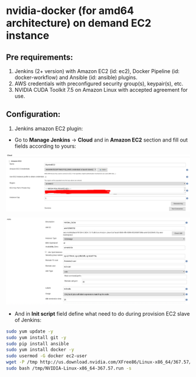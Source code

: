 # nvidia-docker (for amd64 architecture) on demand EC2 instance

## Pre requirements:
1. Jenkins (2+ version) with Amazon EC2 (id: ec2), Docker Pipeline (id: docker-workflow) and Ansible (id: ansible) plugins.
2. AWS credentials with preconfigured security group(s), keypair(s), etc.
3. NVIDIA CUDA Toolkit 7.5 on Amazon Linux with accepted agreement for use.

## Configuration:
1. Jenkins amazon EC2 plugin:

- Go to **Manage Jenkins** -> **Cloud** and in **Amazon EC2** section and fill out fields according to yours:

<p align="center">
  <img src="imgs/ec2_plugin_1.png"/>
</p>

<p align="center">
  <img src="imgs/ec2_plugin_2.png"/>
</p>

- And in **Init script** field define what need to do during provision EC2 slave of Jenkins:

``` bash
sudo yum update -y
sudo yum install git -y
sudo pip install ansible
sudo yum install docker -y
sudo usermod -G docker ec2-user
wget -P /tmp http://us.download.nvidia.com/XFree86/Linux-x86_64/367.57/NVIDIA-Linux-x86_64-367.57.run
sudo bash /tmp/NVIDIA-Linux-x86_64-367.57.run -s
```